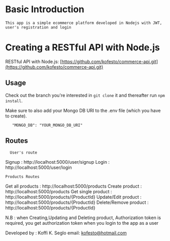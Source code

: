 # Basic Introduction
```
This app is a simple ecommerce platform developed in Nodejs with JWT, user's registration and login
```
# Creating a RESTful API with Node.js
RESTful API with Node.js: [https://github.com/kofesto/commerce-api.git](https://github.com/kofesto/commerce-api.git)

## Usage
Check out the branch you're interested in ```git clone``` it and thereafter run ```npm install```.

Make sure to also add your Mongo DB URI to the .env file (which you have to create).

```
   "MONGO_DB": "YOUR_MONGO_DB_URI"
```
## Routes

```
  User's route 
```
Signup : http://localhost:5000/user/signup
Login  : http://localhost:5000/user/login

```
Products Routes
```
Get all products : http://localhost:5000/products
Create product : http://localhost:5000/products
Get single product : http://localhost:5000/products/{ProductId}
Update/Edit product : http://localhost:5000/products/{ProductId}
Delete/Remove product : http://localhost:5000/products/{ProductId}

N.B : when Creating,Updating and Deleting product, Authorization token is required, you get authorization token when you login to the app as a user 

Developed by : Koffi K. Seglo email: kofesto@hotmail.com
